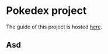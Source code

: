 # Pokedex project

The guide of this project is hosted [here](https://hackmd.io/@afbc07/HkgCIJeHw).

## Asd

